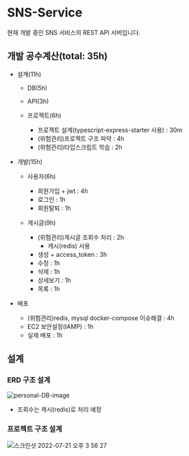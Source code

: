 # SNS-Service
현재 개발 중인 SNS 서비스의 REST API 서버입니다.

## 개발 공수계산(total: 35h)
- 설계(11h)

  - DB(5h)
  
  - API(3h)

  - 프로젝트(6h)
    - 프로젝트 설계(typescript-express-starter 사용) : 30m 
    - (위험관리)프로젝트 구조 파악 : 4h
    - (위험관리)타입스크립트 학습 : 2h
- 개발(15h)

  - 사용자(6h)
    - 회원가입 + jwt : 4h
    - 로그인 : 1h
    - 회원탈퇴 : 1h

  - 게시글(9h)
    - (위험관리)게시글 조회수 처리 : 2h
      - 캐시(redis) 사용
    - 생성 + access_token : 3h
    - 수정 : 1h
    - 삭제 : 1h
    - 상세보기 : 1h
    - 목록 : 1h

- 배포
  - (위험관리)redis, mysql docker-compose 이슈해결 : 4h
  - EC2 보안설정(IAMP) : 1h
  - 실제 배포 : 1h

## 설계
### ERD 구조 설계
![personal-DB-image](https://user-images.githubusercontent.com/48710060/180148892-1ab21832-1e13-4dab-ace2-65ebe6d57cc8.png)
- 조회수는 캐시(redis)로 처리 예정
### 프로젝트 구조 설계
![스크린샷 2022-07-21 오후 3 56 27](https://user-images.githubusercontent.com/48710060/180149607-e7fb24a6-a7f1-4f40-890c-95bfe06d40f6.png)

